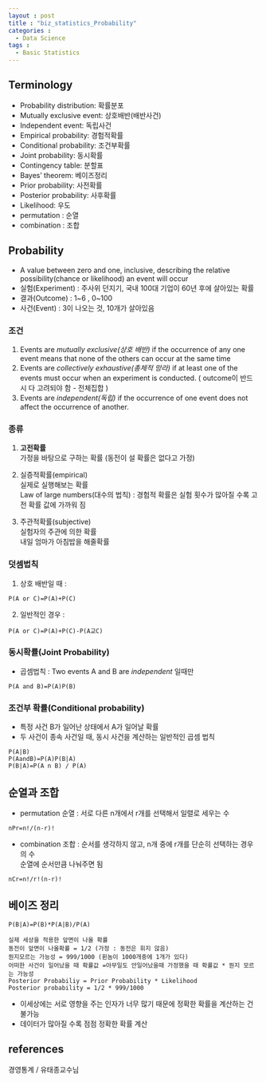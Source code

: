 ```yaml
---
layout : post
title : "biz_statistics_Probability"
categories :
  - Data Science
tags :
  - Basic Statistics
---
```


## Terminology
- Probability distribution: 확률분포
- Mutually exclusive event: 상호배반(배반사건)
- Independent event: 독립사건
- Empirical probability: 경험적확률
- Conditional probability: 조건부확률
- Joint probability: 동시확률
- Contingency table: 분할표
- Bayes’ theorem: 베이즈정리
- Prior probability: 사전확률
- Posterior probability: 사후확률
- Likelihood: 우도
- permutation : 순열
- combination : 조합


## Probability
* A value between zero and one, inclusive, describing the relative possibility(chance or likelihood) an event will occur
* 실험(Experiment) : 주사위 던지기, 국내 100대 기업이 60년 후에 살아있는 확률
* 결과(Outcome) : 1~6 , 0~100
* 사건(Event) : 3이 나오는 것, 10개가 살아있음

### 조건

1. Events are *mutually exclusive(상호 배반)* if the occurrence of any one event means that
none of the others can occur at the same time
2. Events are *collectively exhaustive(총체적 망라)* if at least one of the events must occur
when an experiment is conducted. ( outcome이 반드시 다 고려되야 함 - 전체집합 )
3. Events are *independent(독립)* if the occurrence of one event does not affect the occurrence of another.

### 종류
1. **고전확률**  
가정을 바탕으로 구하는 확률 (동전이 설 확률은 없다고 가정)

2. 실증적확률(empirical)  
실제로 실행해보는 확률  
Law of large numbers(대수의 법칙) : 경험적 확률은 실험 횟수가 많아질 수록 고전 확률 값에 가까워 짐

3. 주관적확률(subjective)  
실험자의 주관에 의한 확률  
내일 엄마가 아침밥을 해줄확률  



### 덧셈법칙

1. 상호 배반일 때 : 
```
P(A or C)=P(A)+P(C)
```

2. 일반적인 경우 :
```
P(A or C)=P(A)+P(C)-P(A교C)
```

### 동시확률(Joint Probability)
* 곱셈법칙 : Two events A and B are *independent* 일때만
```
P(A and B)=P(A)P(B)
```

### 조건부 확률(Conditional probability)
* 특정 사건 B가 일어난 상태에서 A가 일어날 확률
* 두 사건이 종속 사건일 때, 동시 사건을 계산하는 일반적인 곱셈 법칙
```
P(A|B)
P(AandB)=P(A)P(B|A)
P(B|A)=P(A n B) / P(A)
```



## 순열과 조합

* permutation 순열 : 서로 다른 n개에서 r개를 선택해서 일렬로 세우는 수
```
nPr=n!/(n-r)!
```

* combination 조합 : 순서를 생각하지 않고, n개 중에 r개를 단순히 선택하는 경우의 수  
순열에 순서만큼 나눠주면 됨
```
nCr=n!/r!(n-r)!
```




## 베이즈 정리
```
P(B|A)=P(B)*P(A|B)/P(A)  
```

```
실제 세상을 적용한 앞면이 나올 확률
동전이 앞면이 나올확률 = 1/2 (가정 : 동전은 휘지 않음)
뭔지모르는 가능성 = 999/1000 (휜놈이 1000개중에 1개가 있다)
어떠한 사건이 일어났을 때 확률값 =아무일도 안일어났을때 가정했을 때 확률값 * 뭔지 모르는 가능성
Posterior Probabiliy = Prior Probability * Likelihood
Posterior probability = 1/2 * 999/1000
```

* 이세상에는 서로 영향을 주는 인자가 너무 많기 때문에 정확한 확률을 계산하는 건 불가능
* 데이터가 많아질 수록 점점 정확한 확률 계산



## references

경영통계 / 유태종교수님

